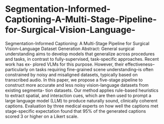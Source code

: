# Segmentation-Informed-Captioning-A-Multi-Stage-Pipeline-for-Surgical-Vision-Language-
Segmentation-Informed Captioning: A Multi-Stage Pipeline for Surgical Vision–Language Dataset Generation
Abstract: General surgical understanding aims to develop models that generalize across procedures
and tasks, in contrast to fully-supervised, task-specific approaches. Recent work has ex-
plored VLMs for this purpose. However, their effectiveness–particularly on tasks requiring
fine-grained scene understanding–is often constrained by noisy and misaligned datasets,
typically based on transcribed audio. In this paper, we propose a five-stage pipeline to
construct more accurate and less noisy vision-language datasets from existing segmenta-
tion datasets. Our method applies rule-based heuristics to extract spatial, and interaction
cues, which are then used to prompt a large language model (LLM) to produce naturally
sound, clinically coherent captions. Evaluation by three medical experts on how well the
captions met stage-specific expectation found that 95% of the generated captions scored 3
or higher on a Likert scale.
